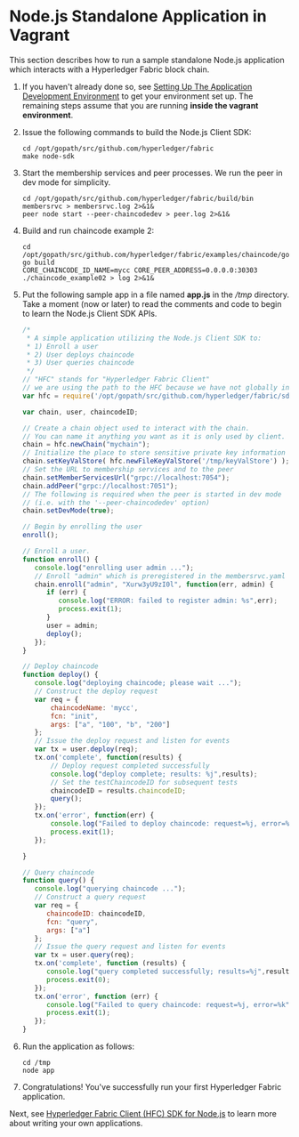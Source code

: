 # Node.js Standalone Application in Vagrant

This section describes how to run a sample standalone Node.js application which interacts with a Hyperledger Fabric block chain.

1. If you haven't already done so, see [Setting Up The Application Development Environment](app-developer-env-setup.md) to get your environment set up.  The remaining steps assume that you are running **inside the vagrant environment**.

2. Issue the following commands to build the Node.js Client SDK:  

   ```
   cd /opt/gopath/src/github.com/hyperledger/fabric
   make node-sdk
   ```

3. Start the membership services and peer processes.  We run the peer in dev mode for simplicity.

   ```
   cd /opt/gopath/src/github.com/hyperledger/fabric/build/bin
   membersrvc > membersrvc.log 2>&1&
   peer node start --peer-chaincodedev > peer.log 2>&1&
   ```

4. Build and run chaincode example 2:  

   ```
   cd /opt/gopath/src/github.com/hyperledger/fabric/examples/chaincode/go/chaincode_example02
   go build
   CORE_CHAINCODE_ID_NAME=mycc CORE_PEER_ADDRESS=0.0.0.0:30303 ./chaincode_example02 > log 2>&1&
   ```

5. Put the following sample app in a file named **app.js** in the */tmp* directory.  Take a moment (now or later) to read the comments and code to begin to learn the Node.js Client SDK APIs.

   ```javascript
   /*
    * A simple application utilizing the Node.js Client SDK to:
    * 1) Enroll a user
    * 2) User deploys chaincode
    * 3) User queries chaincode
    */
   // "HFC" stands for "Hyperledger Fabric Client"
   // we are using the path to the HFC because we have not globally installed the package
   var hfc = require('/opt/gopath/src/github.com/hyperledger/fabric/sdk/node');

   var chain, user, chaincodeID;

   // Create a chain object used to interact with the chain.
   // You can name it anything you want as it is only used by client.
   chain = hfc.newChain("mychain");
   // Initialize the place to store sensitive private key information
   chain.setKeyValStore( hfc.newFileKeyValStore('/tmp/keyValStore') );
   // Set the URL to membership services and to the peer
   chain.setMemberServicesUrl("grpc://localhost:7054");
   chain.addPeer("grpc://localhost:7051");
   // The following is required when the peer is started in dev mode
   // (i.e. with the '--peer-chaincodedev' option)
   chain.setDevMode(true);

   // Begin by enrolling the user
   enroll();

   // Enroll a user.
   function enroll() {
      console.log("enrolling user admin ...");
      // Enroll "admin" which is preregistered in the membersrvc.yaml
      chain.enroll("admin", "Xurw3yU9zI0l", function(err, admin) {
         if (err) {
            console.log("ERROR: failed to register admin: %s",err);
            process.exit(1);
         }
         user = admin;
         deploy();
      });
   }

   // Deploy chaincode
   function deploy() {
      console.log("deploying chaincode; please wait ...");
      // Construct the deploy request
      var req = {
          chaincodeName: 'mycc',
          fcn: "init",
          args: ["a", "100", "b", "200"]
      };
      // Issue the deploy request and listen for events
      var tx = user.deploy(req);
      tx.on('complete', function(results) {
          // Deploy request completed successfully
          console.log("deploy complete; results: %j",results);
          // Set the testChaincodeID for subsequent tests
          chaincodeID = results.chaincodeID;
          query();
      });
      tx.on('error', function(err) {
          console.log("Failed to deploy chaincode: request=%j, error=%k",req,err);
          process.exit(1);
      });

   }

   // Query chaincode
   function query() {
      console.log("querying chaincode ...");
      // Construct a query request
      var req = {
         chaincodeID: chaincodeID,
         fcn: "query",
         args: ["a"]
      };
      // Issue the query request and listen for events
      var tx = user.query(req);
      tx.on('complete', function (results) {
         console.log("query completed successfully; results=%j",results);
         process.exit(0);
      });
      tx.on('error', function (err) {
         console.log("Failed to query chaincode: request=%j, error=%k",req,err);
         process.exit(1);
      });
   }
   ```

6. Run the application as follows:

   ```
   cd /tmp
   node app
   ```

7. Congratulations!  You've successfully run your first Hyperledger Fabric application.  

Next, see [Hyperledger Fabric Client (HFC) SDK for Node.js](node-sdk.md) to learn more about writing your own applications.
